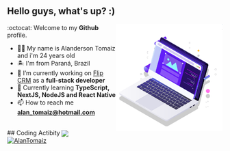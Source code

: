 ## Hello guys, what's up? :)

<p align="left">
  <img src="pc.svg" width="250px" align="right" alt="Computador">
</p>

:octocat: Welcome to my **Github** profile.
- 🙋🏻 My name is Alanderson Tomaiz and i'm 24 years old
- 🏝 I'm from Paraná, Brazil
- 🔭 I’m currently working on [Flip CRM](https://flipcrm.com.br/) as a **full-stack developer**
- 🚀 Currently learning **TypeScript, NextJS, NodeJS and React Native**
- 📫 How to reach me **alan_tomaiz@hotmail.com**

<br>
## Coding Actibity
<a href="https://github.com/AlanTomaiz"><img width="415px" align="center" src="https://github-readme-stats.vercel.app/api/top-langs/?username=alantomaiz&langs_count=8&layout=compact&theme=omni&hide_border=true&include_all_commits=true&count_private=true&)" /></a>

<br>
<a href="https://www.linkedin.com/in/alantomaiz/"><img alt="AlanTomaiz" src="https://img.shields.io/badge/-AlanTomaiz-5965e0?style=flat&logo=Linkedin&logoColor=white" /></a>
